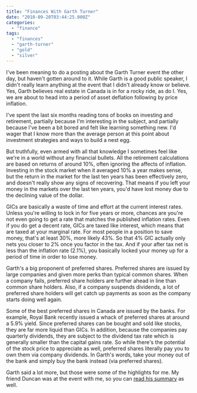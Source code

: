 ```yaml
---
title: "Finances With Garth Turner"
date: "2010-09-20T03:44:25.000Z"
categories: 
  - "finance"
tags: 
  - "finances"
  - "garth-turner"
  - "gold"
  - "silver"
---
```


I've been meaning to do a posting about the Garth Turner event the other day, but haven't gotten around to it. While Garth is a good public speaker, I didn't really learn anything at the event that I didn't already know or believe. Yes, Garth believes real estate in Canada is in for a rocky ride, as do I. Yes, we are about to head into a period of asset deflation following by price inflation.

I've spent the last six months reading tons of books on investing and retirement, partially because I'm interesting in the subject, and partially because I've been a bit bored and felt like learning something new. I'd wager that I know more than the average person at this point about investment strategies and ways to build a nest egg.

But truthfully, even armed with all that knowledge I sometimes feel like we're in a world without any financial bullets. All the retirement calculations are based on returns of around 10%, often ignoring the affects of inflation. Investing in the stock market when it averaged 10% a year makes sense, but the return in the market for the last ten years has been effectively zero, and doesn't really show any signs of recovering. That means if you left your money in the markets over the last ten years, you'd have lost money due to the declining value of the dollar.

GICs are basically a waste of time and effort at the current interest rates. Unless you're willing to lock in for five years or more, chances are you're not even going to get a rate that matches the published inflation rates. Even if you do get a decent rate, GICs are taxed like interest, which means that are taxed at your marginal rate. For most people in a position to save money, that's at least 30%, more likely 43%. So that 4% GIC actually only nets you closer to 2% once you factor in the tax. And if your after tax net is less than the inflation rate (2.1%), you basically locked your money up for a period of time in order to lose money.

Garth's a big proponent of preferred shares. Preferred shares are issued by large companies and given more perks than typical common shares. When a company fails, preferred share holders are further ahead in line than common share holders. Also, if a company suspends dividends, a lot of preferred share holders will get catch up payments as soon as the company starts doing well again.

Some of the best preferred shares in Canada are issued by the banks. For example, Royal Bank recently issued a whack of preferred shares at around a 5.9% yield. Since preferred shares can be bought and sold like stocks, they are far more liquid than GICs. In addition, because the companies pay quarterly dividends, they are subject to the dividend tax rate which is generally smaller than the capital gains rate. So while there's the potential of the stock price to appreciate as well, preferred shares literally pay you to own them via company dividends. In Garth's words, take your money out of the bank and simply buy the bank instead (via preferred shares).

Garth said a lot more, but those were some of the highlights for me. My friend Duncan was at the event with me, so you can [read his summary](http://www.dmacpherson.com/2010/09/17/garthturner/) as well.
